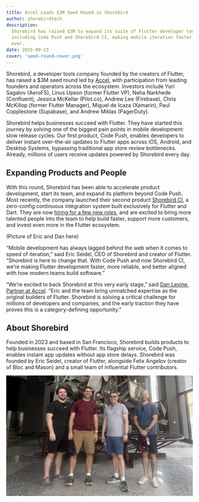 ```yaml
---
title: Accel Leads $3M Seed Round in Shorebird
author: shorebirdtech
description:
  Shorebird has raised $3M to expand its suite of Flutter developer tools,
  including Code Push and Shorebird CI, making mobile iteration faster than
  ever.
date: 2025-09-23
cover: 'seed-round-cover.png'
---
```


Shorebird, a developer tools company founded by the creators of Flutter, has
raised a $3M seed round led by [Accel](https://www.accel.com), with
participation from leading founders and operators across the ecosystem.
Investors include Yuri Sagalov (AeroFS), Linus Upson (former Flutter VP), Neha
Narkhede (Confluent), Jessica McKellar (Pilot.co), Andrew Lee (Firebase), Chris
McKillop (former Flutter Manager), Miguel de Icaza (Xamarin), Paul Copplestone
(Supabase), and Andrew Miklas (PagerDuty).

Shorebird helps businesses succeed with Flutter. They have started this journey
by solving one of the biggest pain points in mobile development: slow release
cycles. Our first product, Code Push, enables developers to deliver instant
over-the-air updates to Flutter apps across iOS, Android, and Desktop Systems,
bypassing traditional app store review bottlenecks. Already, millions of users
receive updates powered by Shorebird every day.

## Expanding Products and People

With this round, Shorebird has been able to accelerate product development,
start its team, and expand its platform beyond Code Push. Most recently, the
company launched their second product
[Shorebird CI](/blog/introducing-shorebird-ci), a zero-config continuous
integration system built exclusively for Flutter and Dart. They are now
[hiring for a few new roles](/jobs), and are excited to bring more talented
people into the team to help build faster, support more customers, and invest
even more in the Flutter ecosystem.

(Picture of Eric and Dan here)

“Mobile development has always lagged behind the web when it comes to speed of
iteration,” said Eric Seidel, CEO of Shorebird and creator of Flutter.
“Shorebird is here to change that. With Code Push and now Shorebird CI, we’re
making Flutter development faster, more reliable, and better aligned with how
modern teams build software.”

“We’re excited to back Shorebird at this very early stage,” said
[Dan Levine, Partner at Accel](https://www.accel.com/people/daniel-levine#bay-area).
“Eric and the team bring unmatched expertise as the original builders of
Flutter. Shorebird is solving a critical challenge for millions of developers
and companies, and the early traction they have proves this is a
category-defining opportunity.”

## About Shorebird

Founded in 2023 and based in San Francisco, Shorebird builds products to help
businesses succeed with Flutter. Its flagship service, Code Push, enables
instant app updates without app store delays. Shorebird was founded by Eric
Seidel, creator of Flutter, alongside Felix Angelov (creator of Bloc and Mason)
and a small team of influential Flutter contributors.

![The Shorebird Team](../../assets/blog/seed-round/shorebird-team.jpeg)
